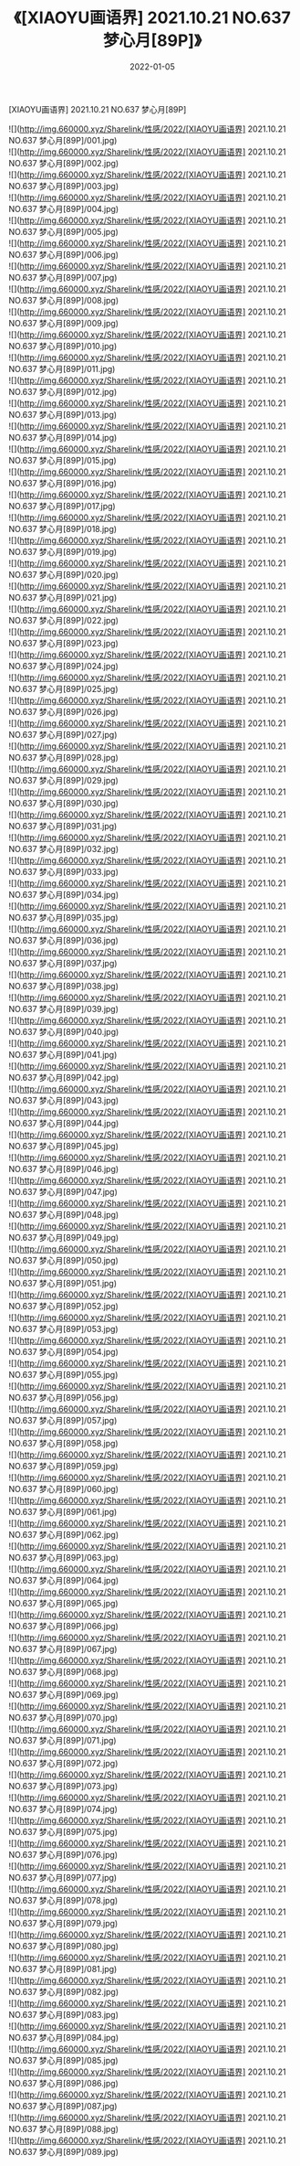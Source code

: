﻿---
layout: post
title:  《[XIAOYU画语界] 2021.10.21 NO.637 梦心月[89P]》
date:   2022-01-05
img: http://img.660000.xyz/Sharelink/性感/2022/[XIAOYU画语界] 2021.10.21 NO.637 梦心月[89P]/000.jpg
categories: [美女, 清纯, 唯美]
---

[XIAOYU画语界] 2021.10.21 NO.637 梦心月[89P]

  ![](http://img.660000.xyz/Sharelink/性感/2022/[XIAOYU画语界] 2021.10.21 NO.637 梦心月[89P]/001.jpg) <br> ![](http://img.660000.xyz/Sharelink/性感/2022/[XIAOYU画语界] 2021.10.21 NO.637 梦心月[89P]/002.jpg) <br> ![](http://img.660000.xyz/Sharelink/性感/2022/[XIAOYU画语界] 2021.10.21 NO.637 梦心月[89P]/003.jpg) <br> ![](http://img.660000.xyz/Sharelink/性感/2022/[XIAOYU画语界] 2021.10.21 NO.637 梦心月[89P]/004.jpg) <br> ![](http://img.660000.xyz/Sharelink/性感/2022/[XIAOYU画语界] 2021.10.21 NO.637 梦心月[89P]/005.jpg) <br> ![](http://img.660000.xyz/Sharelink/性感/2022/[XIAOYU画语界] 2021.10.21 NO.637 梦心月[89P]/006.jpg) <br> ![](http://img.660000.xyz/Sharelink/性感/2022/[XIAOYU画语界] 2021.10.21 NO.637 梦心月[89P]/007.jpg) <br> ![](http://img.660000.xyz/Sharelink/性感/2022/[XIAOYU画语界] 2021.10.21 NO.637 梦心月[89P]/008.jpg) <br> ![](http://img.660000.xyz/Sharelink/性感/2022/[XIAOYU画语界] 2021.10.21 NO.637 梦心月[89P]/009.jpg) <br> ![](http://img.660000.xyz/Sharelink/性感/2022/[XIAOYU画语界] 2021.10.21 NO.637 梦心月[89P]/010.jpg) <br> ![](http://img.660000.xyz/Sharelink/性感/2022/[XIAOYU画语界] 2021.10.21 NO.637 梦心月[89P]/011.jpg) <br> ![](http://img.660000.xyz/Sharelink/性感/2022/[XIAOYU画语界] 2021.10.21 NO.637 梦心月[89P]/012.jpg) <br> ![](http://img.660000.xyz/Sharelink/性感/2022/[XIAOYU画语界] 2021.10.21 NO.637 梦心月[89P]/013.jpg) <br> ![](http://img.660000.xyz/Sharelink/性感/2022/[XIAOYU画语界] 2021.10.21 NO.637 梦心月[89P]/014.jpg) <br> ![](http://img.660000.xyz/Sharelink/性感/2022/[XIAOYU画语界] 2021.10.21 NO.637 梦心月[89P]/015.jpg) <br> ![](http://img.660000.xyz/Sharelink/性感/2022/[XIAOYU画语界] 2021.10.21 NO.637 梦心月[89P]/016.jpg) <br> ![](http://img.660000.xyz/Sharelink/性感/2022/[XIAOYU画语界] 2021.10.21 NO.637 梦心月[89P]/017.jpg) <br> ![](http://img.660000.xyz/Sharelink/性感/2022/[XIAOYU画语界] 2021.10.21 NO.637 梦心月[89P]/018.jpg) <br> ![](http://img.660000.xyz/Sharelink/性感/2022/[XIAOYU画语界] 2021.10.21 NO.637 梦心月[89P]/019.jpg) <br> ![](http://img.660000.xyz/Sharelink/性感/2022/[XIAOYU画语界] 2021.10.21 NO.637 梦心月[89P]/020.jpg) <br> ![](http://img.660000.xyz/Sharelink/性感/2022/[XIAOYU画语界] 2021.10.21 NO.637 梦心月[89P]/021.jpg) <br> ![](http://img.660000.xyz/Sharelink/性感/2022/[XIAOYU画语界] 2021.10.21 NO.637 梦心月[89P]/022.jpg) <br> ![](http://img.660000.xyz/Sharelink/性感/2022/[XIAOYU画语界] 2021.10.21 NO.637 梦心月[89P]/023.jpg) <br> ![](http://img.660000.xyz/Sharelink/性感/2022/[XIAOYU画语界] 2021.10.21 NO.637 梦心月[89P]/024.jpg) <br> ![](http://img.660000.xyz/Sharelink/性感/2022/[XIAOYU画语界] 2021.10.21 NO.637 梦心月[89P]/025.jpg) <br> ![](http://img.660000.xyz/Sharelink/性感/2022/[XIAOYU画语界] 2021.10.21 NO.637 梦心月[89P]/026.jpg) <br> ![](http://img.660000.xyz/Sharelink/性感/2022/[XIAOYU画语界] 2021.10.21 NO.637 梦心月[89P]/027.jpg) <br> ![](http://img.660000.xyz/Sharelink/性感/2022/[XIAOYU画语界] 2021.10.21 NO.637 梦心月[89P]/028.jpg) <br> ![](http://img.660000.xyz/Sharelink/性感/2022/[XIAOYU画语界] 2021.10.21 NO.637 梦心月[89P]/029.jpg) <br> ![](http://img.660000.xyz/Sharelink/性感/2022/[XIAOYU画语界] 2021.10.21 NO.637 梦心月[89P]/030.jpg) <br> ![](http://img.660000.xyz/Sharelink/性感/2022/[XIAOYU画语界] 2021.10.21 NO.637 梦心月[89P]/031.jpg) <br> ![](http://img.660000.xyz/Sharelink/性感/2022/[XIAOYU画语界] 2021.10.21 NO.637 梦心月[89P]/032.jpg) <br> ![](http://img.660000.xyz/Sharelink/性感/2022/[XIAOYU画语界] 2021.10.21 NO.637 梦心月[89P]/033.jpg) <br> ![](http://img.660000.xyz/Sharelink/性感/2022/[XIAOYU画语界] 2021.10.21 NO.637 梦心月[89P]/034.jpg) <br> ![](http://img.660000.xyz/Sharelink/性感/2022/[XIAOYU画语界] 2021.10.21 NO.637 梦心月[89P]/035.jpg) <br> ![](http://img.660000.xyz/Sharelink/性感/2022/[XIAOYU画语界] 2021.10.21 NO.637 梦心月[89P]/036.jpg) <br> ![](http://img.660000.xyz/Sharelink/性感/2022/[XIAOYU画语界] 2021.10.21 NO.637 梦心月[89P]/037.jpg) <br> ![](http://img.660000.xyz/Sharelink/性感/2022/[XIAOYU画语界] 2021.10.21 NO.637 梦心月[89P]/038.jpg) <br> ![](http://img.660000.xyz/Sharelink/性感/2022/[XIAOYU画语界] 2021.10.21 NO.637 梦心月[89P]/039.jpg) <br> ![](http://img.660000.xyz/Sharelink/性感/2022/[XIAOYU画语界] 2021.10.21 NO.637 梦心月[89P]/040.jpg) <br> ![](http://img.660000.xyz/Sharelink/性感/2022/[XIAOYU画语界] 2021.10.21 NO.637 梦心月[89P]/041.jpg) <br> ![](http://img.660000.xyz/Sharelink/性感/2022/[XIAOYU画语界] 2021.10.21 NO.637 梦心月[89P]/042.jpg) <br> ![](http://img.660000.xyz/Sharelink/性感/2022/[XIAOYU画语界] 2021.10.21 NO.637 梦心月[89P]/043.jpg) <br> ![](http://img.660000.xyz/Sharelink/性感/2022/[XIAOYU画语界] 2021.10.21 NO.637 梦心月[89P]/044.jpg) <br> ![](http://img.660000.xyz/Sharelink/性感/2022/[XIAOYU画语界] 2021.10.21 NO.637 梦心月[89P]/045.jpg) <br> ![](http://img.660000.xyz/Sharelink/性感/2022/[XIAOYU画语界] 2021.10.21 NO.637 梦心月[89P]/046.jpg) <br> ![](http://img.660000.xyz/Sharelink/性感/2022/[XIAOYU画语界] 2021.10.21 NO.637 梦心月[89P]/047.jpg) <br> ![](http://img.660000.xyz/Sharelink/性感/2022/[XIAOYU画语界] 2021.10.21 NO.637 梦心月[89P]/048.jpg) <br> ![](http://img.660000.xyz/Sharelink/性感/2022/[XIAOYU画语界] 2021.10.21 NO.637 梦心月[89P]/049.jpg) <br> ![](http://img.660000.xyz/Sharelink/性感/2022/[XIAOYU画语界] 2021.10.21 NO.637 梦心月[89P]/050.jpg) <br> ![](http://img.660000.xyz/Sharelink/性感/2022/[XIAOYU画语界] 2021.10.21 NO.637 梦心月[89P]/051.jpg) <br> ![](http://img.660000.xyz/Sharelink/性感/2022/[XIAOYU画语界] 2021.10.21 NO.637 梦心月[89P]/052.jpg) <br> ![](http://img.660000.xyz/Sharelink/性感/2022/[XIAOYU画语界] 2021.10.21 NO.637 梦心月[89P]/053.jpg) <br> ![](http://img.660000.xyz/Sharelink/性感/2022/[XIAOYU画语界] 2021.10.21 NO.637 梦心月[89P]/054.jpg) <br> ![](http://img.660000.xyz/Sharelink/性感/2022/[XIAOYU画语界] 2021.10.21 NO.637 梦心月[89P]/055.jpg) <br> ![](http://img.660000.xyz/Sharelink/性感/2022/[XIAOYU画语界] 2021.10.21 NO.637 梦心月[89P]/056.jpg) <br> ![](http://img.660000.xyz/Sharelink/性感/2022/[XIAOYU画语界] 2021.10.21 NO.637 梦心月[89P]/057.jpg) <br> ![](http://img.660000.xyz/Sharelink/性感/2022/[XIAOYU画语界] 2021.10.21 NO.637 梦心月[89P]/058.jpg) <br> ![](http://img.660000.xyz/Sharelink/性感/2022/[XIAOYU画语界] 2021.10.21 NO.637 梦心月[89P]/059.jpg) <br> ![](http://img.660000.xyz/Sharelink/性感/2022/[XIAOYU画语界] 2021.10.21 NO.637 梦心月[89P]/060.jpg) <br> ![](http://img.660000.xyz/Sharelink/性感/2022/[XIAOYU画语界] 2021.10.21 NO.637 梦心月[89P]/061.jpg) <br> ![](http://img.660000.xyz/Sharelink/性感/2022/[XIAOYU画语界] 2021.10.21 NO.637 梦心月[89P]/062.jpg) <br> ![](http://img.660000.xyz/Sharelink/性感/2022/[XIAOYU画语界] 2021.10.21 NO.637 梦心月[89P]/063.jpg) <br> ![](http://img.660000.xyz/Sharelink/性感/2022/[XIAOYU画语界] 2021.10.21 NO.637 梦心月[89P]/064.jpg) <br> ![](http://img.660000.xyz/Sharelink/性感/2022/[XIAOYU画语界] 2021.10.21 NO.637 梦心月[89P]/065.jpg) <br> ![](http://img.660000.xyz/Sharelink/性感/2022/[XIAOYU画语界] 2021.10.21 NO.637 梦心月[89P]/066.jpg) <br> ![](http://img.660000.xyz/Sharelink/性感/2022/[XIAOYU画语界] 2021.10.21 NO.637 梦心月[89P]/067.jpg) <br> ![](http://img.660000.xyz/Sharelink/性感/2022/[XIAOYU画语界] 2021.10.21 NO.637 梦心月[89P]/068.jpg) <br> ![](http://img.660000.xyz/Sharelink/性感/2022/[XIAOYU画语界] 2021.10.21 NO.637 梦心月[89P]/069.jpg) <br> ![](http://img.660000.xyz/Sharelink/性感/2022/[XIAOYU画语界] 2021.10.21 NO.637 梦心月[89P]/070.jpg) <br> ![](http://img.660000.xyz/Sharelink/性感/2022/[XIAOYU画语界] 2021.10.21 NO.637 梦心月[89P]/071.jpg) <br> ![](http://img.660000.xyz/Sharelink/性感/2022/[XIAOYU画语界] 2021.10.21 NO.637 梦心月[89P]/072.jpg) <br> ![](http://img.660000.xyz/Sharelink/性感/2022/[XIAOYU画语界] 2021.10.21 NO.637 梦心月[89P]/073.jpg) <br> ![](http://img.660000.xyz/Sharelink/性感/2022/[XIAOYU画语界] 2021.10.21 NO.637 梦心月[89P]/074.jpg) <br> ![](http://img.660000.xyz/Sharelink/性感/2022/[XIAOYU画语界] 2021.10.21 NO.637 梦心月[89P]/075.jpg) <br> ![](http://img.660000.xyz/Sharelink/性感/2022/[XIAOYU画语界] 2021.10.21 NO.637 梦心月[89P]/076.jpg) <br> ![](http://img.660000.xyz/Sharelink/性感/2022/[XIAOYU画语界] 2021.10.21 NO.637 梦心月[89P]/077.jpg) <br> ![](http://img.660000.xyz/Sharelink/性感/2022/[XIAOYU画语界] 2021.10.21 NO.637 梦心月[89P]/078.jpg) <br> ![](http://img.660000.xyz/Sharelink/性感/2022/[XIAOYU画语界] 2021.10.21 NO.637 梦心月[89P]/079.jpg) <br> ![](http://img.660000.xyz/Sharelink/性感/2022/[XIAOYU画语界] 2021.10.21 NO.637 梦心月[89P]/080.jpg) <br> ![](http://img.660000.xyz/Sharelink/性感/2022/[XIAOYU画语界] 2021.10.21 NO.637 梦心月[89P]/081.jpg) <br> ![](http://img.660000.xyz/Sharelink/性感/2022/[XIAOYU画语界] 2021.10.21 NO.637 梦心月[89P]/082.jpg) <br> ![](http://img.660000.xyz/Sharelink/性感/2022/[XIAOYU画语界] 2021.10.21 NO.637 梦心月[89P]/083.jpg) <br> ![](http://img.660000.xyz/Sharelink/性感/2022/[XIAOYU画语界] 2021.10.21 NO.637 梦心月[89P]/084.jpg) <br> ![](http://img.660000.xyz/Sharelink/性感/2022/[XIAOYU画语界] 2021.10.21 NO.637 梦心月[89P]/085.jpg) <br> ![](http://img.660000.xyz/Sharelink/性感/2022/[XIAOYU画语界] 2021.10.21 NO.637 梦心月[89P]/086.jpg) <br> ![](http://img.660000.xyz/Sharelink/性感/2022/[XIAOYU画语界] 2021.10.21 NO.637 梦心月[89P]/087.jpg) <br> ![](http://img.660000.xyz/Sharelink/性感/2022/[XIAOYU画语界] 2021.10.21 NO.637 梦心月[89P]/088.jpg) <br> ![](http://img.660000.xyz/Sharelink/性感/2022/[XIAOYU画语界] 2021.10.21 NO.637 梦心月[89P]/089.jpg) <br>